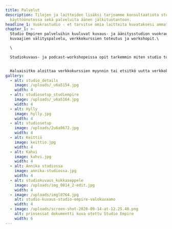 ```yaml
---
title: Palvelut
description: Tilojen ja laitteiden lisäksi tarjoamme konsultaatiota studion
  käyttöönotossa sekä palveluita äänen jälkituotantoon.
headline_1: Vuokrastudio - et tarvitse omia laitteita kuvataksesi ammattimaisesti!
chapter_1: >-
  Studio Empiren palveluihin kuuluvat kuvaus- ja äänitysstudion vuokraus,
  kuvaajien välityspalvelu, verkkokurssien toteutus ja workshopit.\

  \

  Studiokuvaus- ja podcast-workshopeissa opit tarkemmin miten studio toimii kuvauksiin ja äänityksiin. Katso tarkemmat tiedot sekä hinnoittelu [Workshopit-sivulta](/palvelut/workshopit).


  Haluaisitko aloittaa verkkokurssien myynnin tai etsitkö uutta verkkokursseillesi alustaa?  Media-webinari.com kerää monipuolisesti asiantuntijoiden verkkokursseja yhden sivun alle. Autamme verkkokurssien kuvauksessa ja toteutuksessa, mutta myös myynnissä ja markkinoinnissa. Katso tarkemmat tiedot sekä hinnoittelu [Verkkokurssit-sivulta](/palvelut/verkkokurssit).
gallery:
  - alt: studio_details
    image: /uploads/_u6a5154.jpg
    width: 4
  - alt: studiosetup_studiempire
    image: /uploads/_u6a5164.jpg
    width: 4
  - alt: Hylly
    image: hylly.jpg
    width: 4
  - alt: studiosetup
    image: /uploads/2u6a9672.jpg
    width: 4
  - alt: Keittiö
    image: keittio.jpg
    width: 4
  - alt: Kahvi
    image: kahvi.jpg
    width: 4
  - alt: Annika studiossa
    image: annika-studiossa.jpg
    width: 4
  - alt: studiokuvaus_kukkaseppele
    image: /uploads/img_0014_2-edit.jpg
    width: 4
  - image: /uploads/imgl0764.jpg
    alt: studio-kuvaus-studio-empire-valokuvaamo
    width: 4
  - image: /uploads/screen-shot-2020-09-14-at-12.25.40.png
    alt: prinsessat dokumentti kuva otettu Studio Empire
    width: 6
---
```

